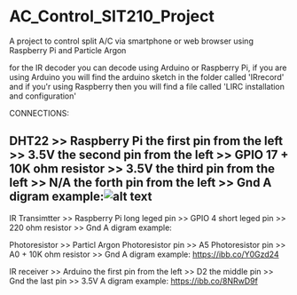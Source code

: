 # AC_Control_SIT210_Project
A project to control split A/C via smartphone or web browser using Raspberry Pi and Particle Argon

for the IR decoder you can decode using Arduino or Raspberry Pi, if you are using Arduino you will find the arduino sketch in the folder called 'IRrecord' and if you'r using Raspberry then you will find a file called 'LIRC installation and configuration' 




CONNECTIONS:


DHT22 >> Raspberry Pi
    the first pin from the left  >>  3.5V
    the second pin from the left >>  GPIO 17 + 10K ohm resistor >> 3.5V 
    the third pin from the left  >>  N/A
    the forth pin from the left  >>  Gnd
    A digram example:![alt text](https://ibb.co/sWFPrhX)
 -------------------------------- 
IR Transimtter >> Raspberry Pi
    long leged pin >> GPIO 4
    short leged pin >> 220 ohm resistor >> Gnd
    A digram example: 
  
Photoresistor >> Particl Argon
   Photoresistor pin >> A5
   Photoresistor pin >> A0 + 10K ohm resistor >> Gnd
   A digram example: https://ibb.co/Y0Gzd24

 
IR receiver >> Arduino 
   the first pin from the left >> D2
   the middle pin >> Gnd
   the last pin >> 3.5V
   A digram example: https://ibb.co/8NRwD9f
